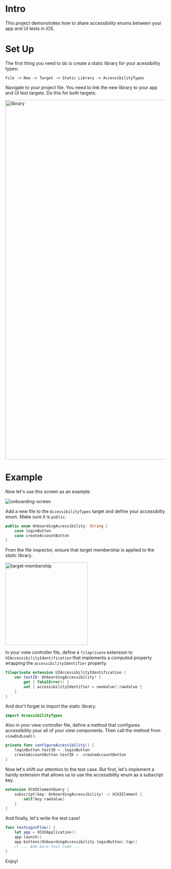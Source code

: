 # Intro

This project demonstrates how to share accessibility enums between your app and UI tests in iOS.

# Set Up

The first thing you need to do is create a static library for your acessibility types:

```
File -> New -> Target -> Static Library -> AccessibilityTypes
```

Navigate to your project file. You need to link the new library to your app and UI test targets. Do this for both targets:

<img width="1127" alt="library" src="https://github.com/robertcrabtree/AccessibilityDemo/assets/924214/8366b1ee-3643-4473-bf40-7e0f2b9b9c6b">

# Example

Now let's use this screen as an example.

![onboarding-screen](https://github.com/robertcrabtree/AccessibilityDemo/assets/924214/8b2f4427-c99b-4527-a861-563d64ebf341)

Add a new file to the `AccessibilityTypes` target and define your accessibilty enum. Make sure it is `public`.

```swift
public enum OnboardingAccessibility: String {
    case loginButton
    case createAccountButton
}
```

From the file inspector, ensure that target membership is applied to the static library.

<img width="259" alt="target-membership" src="https://github.com/robertcrabtree/AccessibilityDemo/assets/924214/e55da8a2-4168-43d6-a4ba-41c5ea183700">


In your view controller file, define a `fileprivate` extension to `UIAccessibilityIdentification` that implements a computed property wrapping the `accessibilityIdentifier` property.

```swift
fileprivate extension UIAccessibilityIdentification {
    var testID: OnboardingAccessibility? {
        get { fatalError() }
        set { accessibilityIdentifier = newValue?.rawValue }
    }
}
```

And don't forget to import the static library:

```swift
import AccessibilityTypes
```

Also in your view controller file, define a method that configures accessibility your all of your view components. Then call the method from `viewDidLoad()`.

```swift
private func configureAccessibility() {
    loginButton.testID = .loginButton
    createAccountButton.testID = .createAccountButton
}
```

Now let's shift our attention to the test case. But first, let's implement a handy extension that allows us to use the accessibility enum as a subscript key.

```swift
extension XCUIElementQuery {
    subscript(key: OnboardingAccessibility) -> XCUIElement {
        self[key.rawValue]
    }
}
```

And finally, let's write the test case!

```swift
func testLoginFlow() {
    let app = XCUIApplication()
    app.launch()
    app.buttons[OnboardingAccessibility.loginButton].tap()
    // ... Add more test code ...
}
```

Enjoy!
